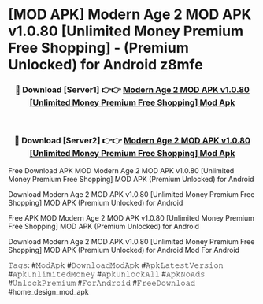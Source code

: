 # [MOD APK] Modern Age 2 MOD APK v1.0.80 [Unlimited Money Premium Free Shopping]  - (Premium Unlocked) for Android z8mfe



<div align="center">
<h3>🔴 Download [Server1] 👉👉 <a href="https://momento.my/?title=Modern_Age_2_MOD_APK_v1.0.80_[Unlimited_Money_Premium_Free_Shopping]_">Modern Age 2 MOD APK v1.0.80 [Unlimited Money Premium Free Shopping]  Mod Apk</a></h3><br>

<h3>🔴 Download [Server2] 👉👉 <a href="https://momento.my/?title=Modern_Age_2_MOD_APK_v1.0.80_[Unlimited_Money_Premium_Free_Shopping]_">Modern Age 2 MOD APK v1.0.80 [Unlimited Money Premium Free Shopping]  Mod Apk</a></h3>
</div>



Free Download APK MOD Modern Age 2 MOD APK v1.0.80 [Unlimited Money Premium Free Shopping]  MOD APK (Premium Unlocked) for Android

Download Modern Age 2 MOD APK v1.0.80 [Unlimited Money Premium Free Shopping]  MOD APK (Premium Unlocked) for Android

Free APK MOD Modern Age 2 MOD APK v1.0.80 [Unlimited Money Premium Free Shopping]  MOD APK (Premium Unlocked) for Android

Download Modern Age 2 MOD APK v1.0.80 [Unlimited Money Premium Free Shopping]  MOD APK (Premium Unlocked) for Android Mod For Android

𝚃𝚊𝚐𝚜: #𝙼𝚘𝚍𝙰𝚙𝚔 #𝙳𝚘𝚠𝚗𝚕𝚘𝚊𝚍𝙼𝚘𝚍𝙰𝚙𝚔 #𝙰𝚙𝚔𝙻𝚊𝚝𝚎𝚜𝚝𝚅𝚎𝚛𝚜𝚒𝚘𝚗 #𝙰𝚙𝚔𝚄𝚗𝚕𝚒𝚖𝚒𝚝𝚎𝚍𝙼𝚘𝚗𝚎𝚢 #𝙰𝚙𝚔𝚄𝚗𝚕𝚘𝚌𝚔𝙰𝚕𝚕 #𝙰𝚙𝚔𝙽𝚘𝙰𝚍𝚜 #𝚄𝚗𝚕𝚘𝚌𝚔𝙿𝚛𝚎𝚖𝚒𝚞𝚖 #𝙵𝚘𝚛𝙰𝚗𝚍𝚛𝚘𝚒𝚍 #𝙵𝚛𝚎𝚎𝙳𝚘𝚠𝚗𝚕𝚘𝚊𝚍 #home_design_mod_apk
